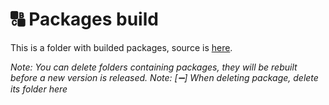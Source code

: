 # 🔠 Packages build

This is a folder with builded packages, source is [here](../src/_packages/).

_Note: You can delete folders containing packages, they will be rebuilt before a new version is released._
_Note: [➖] When deleting package, delete its folder here_
